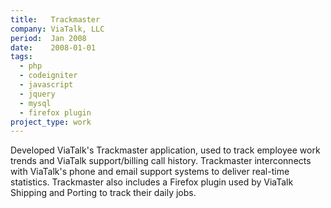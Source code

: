 ```yaml
---
title:   Trackmaster
company: ViaTalk, LLC
period:  Jan 2008
date:    2008-01-01
tags:
  - php
  - codeigniter
  - javascript
  - jquery
  - mysql
  - firefox plugin
project_type: work
---
```


Developed ViaTalk's Trackmaster application, used to track employee work
trends and ViaTalk support/billing call history. Trackmaster interconnects
with ViaTalk's phone and email support systems to deliver real-time
statistics. Trackmaster also includes a Firefox plugin used by ViaTalk
Shipping and Porting to track their daily jobs.

<!--
**Biggest Challenge:** I wasn't given DB access initially and had to resort to
scraping XML feeds to pull some of the data. This was also the first time I
worked on a custom browser extension.

**Biggest Triumph:** This is the project that started to convince my bosses
that I should focus more on application development.
-->
